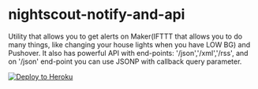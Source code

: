 # nightscout-notify-and-api
Utility that allows you to get alerts on Maker(IFTTT that allows you to do many things, like changing your house lights when you have LOW BG) and Pushover. It also has powerful API with end-points: '/json','/xml','/rss', and on '/json' end-point you can use JSONP with callback query parameter.


[heroku-img]: https://www.herokucdn.com/deploy/button.png
[heroku-url]: https://heroku.com/deploy

[![Deploy to Heroku][heroku-img]][heroku-url]
